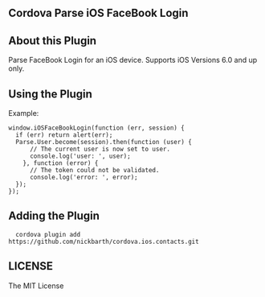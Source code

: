 ## Cordova Parse iOS FaceBook Login

## About this Plugin

Parse FaceBook Login for an iOS device. Supports iOS Versions 6.0 and up only.

## Using the Plugin

Example:

```
window.iOSFaceBookLogin(function (err, session) {
  if (err) return alert(err);
  Parse.User.become(session).then(function (user) {
      // The current user is now set to user.
      console.log('user: ', user);
    }, function (error) {
      // The token could not be validated.
      console.log('error: ', error);
  });
});
```

## Adding the Plugin ##

```
  cordova plugin add https://github.com/nickbarth/cordova.ios.contacts.git
```

## LICENSE ##

The MIT License
